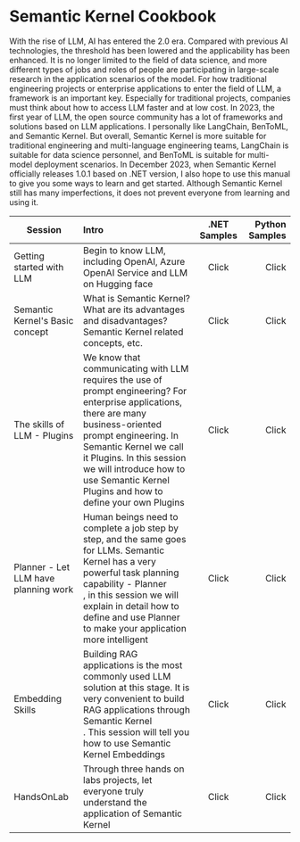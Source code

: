 # Semantic Kernel Cookbook

With the rise of LLM, AI has entered the 2.0 era. Compared with previous AI technologies, the threshold has been lowered and the applicability has been enhanced. It is no longer limited to the field of data science, and more different types of jobs and roles of people are participating in large-scale research in the application scenarios of the model. For how traditional engineering projects or enterprise applications to enter the field of LLM, a framework is an important key. Especially for traditional projects, companies must think about how to access LLM faster and at low cost. In 2023, the first year of LLM, the open source community has a lot of frameworks and solutions based on LLM applications. I personally like LangChain, BenToML, and Semantic Kernel. But overall, Semantic Kernel is more suitable for traditional engineering and multi-language engineering teams, LangChain is suitable for data science personnel, and BenToML is suitable for multi-model deployment scenarios. In December 2023, when Semantic Kernel officially releases 1.0.1 based on .NET version, I also hope to use this manual to give you some ways to learn and get started. Although Semantic Kernel still has many imperfections, it does not prevent everyone from learning and using it.

| Session  | Intro | .NET Samples | Python Samples |
|----------|:----------|:-------------:|------:|
| Getting started with LLM | Begin to know LLM, including OpenAI, Azure OpenAI Service and LLM on Hugging face | Click | Click |
| Semantic Kernel's Basic concept | What is Semantic Kernel? What are its advantages and disadvantages? Semantic Kernel related concepts, etc. | Click | Click |
| The skills of LLM - Plugins | We know that communicating with LLM requires the use of prompt engineering? For enterprise applications, <br/>there are many business-oriented prompt engineering. In Semantic Kernel we call it Plugins. In this session we will introduce how to use Semantic Kernel Plugins and how to define your own Plugins | Click | Click |
| Planner - Let LLM have planning work | Human beings need to complete a job step by step, and the same goes for LLMs. Semantic Kernel has a very powerful task planning capability - Planner<br/>, in this session we will explain in detail how to define and use Planner to make your application more intelligent | Click | Click |
| Embedding Skills  | Building RAG applications is the most commonly used LLM solution at this stage. It is very convenient to build RAG applications through Semantic Kernel<br/>. This session will tell you how to use Semantic Kernel Embeddings  | Click | Click |
| HandsOnLab | Through three hands on labs projects, let everyone truly understand the application of Semantic Kernel | Click | Click |

